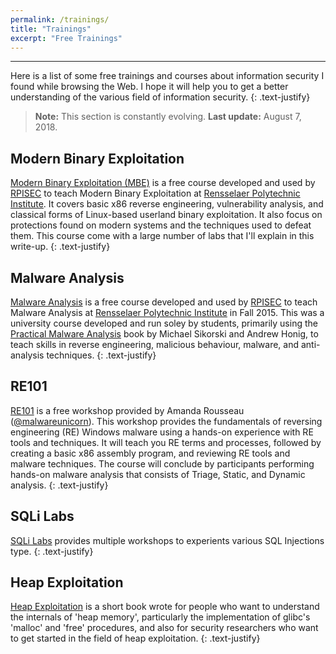 ```yaml
---
permalink: /trainings/
title: "Trainings"
excerpt: "Free Trainings"
---
```


---
Here is a list of some free trainings and courses about information security I found while browsing the Web. I hope it will help you to get a better understanding of the various field of information security.
{: .text-justify}

>**Note:** This section is constantly evolving. **Last update:** August 7, 2018.

## Modern Binary Exploitation 

[Modern Binary Exploitation (MBE)](https://github.com/RPISEC/MBE) is a free course developed and used by [RPISEC](http://rpis.ec) to teach Modern Binary Exploitation at [Rensselaer Polytechnic Institute](http://rpi.edu). It covers basic x86 reverse engineering, vulnerability analysis, and classical forms of Linux-based userland binary exploitation. It also focus on protections found on modern systems and the techniques used to defeat them. This course come with a large number of labs that I'll explain in this write-up.
{: .text-justify}

## Malware Analysis

[Malware Analysis](https://github.com/RPISEC/Malware) is a free course developed and used by [RPISEC](http://rpis.ec) to teach Malware Analysis at [Rensselaer Polytechnic Institute](http://rpi.edu) in Fall 2015. This was a university course developed and run soley by students, primarily using the [Practical Malware Analysis](https://nostarch.com/malware) book by Michael Sikorski and Andrew Honig, to teach skills in reverse engineering, malicious behaviour, malware, and anti-analysis techniques.
{: .text-justify}

## RE101

[RE101](https://sites.google.com/secured.org/malwareunicorn/reverse-engineering/re101) is a free workshop provided by Amanda Rousseau ([@malwareunicorn](https://twitter.com/malwareunicorn)). This workshop provides the fundamentals of reversing engineering (RE) Windows malware using a hands-on experience with RE tools and techniques. It will teach you RE terms and processes, followed by creating a basic x86 assembly program, and reviewing RE tools and malware techniques. The course will conclude by participants performing hands-on malware analysis that consists of Triage, Static, and Dynamic analysis.
{: .text-justify}

## SQLi Labs

[SQLi Labs](https://github.com/Audi-1/sqli-labs) provides multiple workshops to experients various SQL Injections type.
{: .text-justify}

## Heap Exploitation

[Heap Exploitation](https://github.com/DhavalKapil/heap-exploitation) is a short book wrote for people who want to understand the internals of 'heap memory', particularly the implementation of glibc's 'malloc' and 'free' procedures, and also for security researchers who want to get started in the field of heap exploitation.
{: .text-justify}
